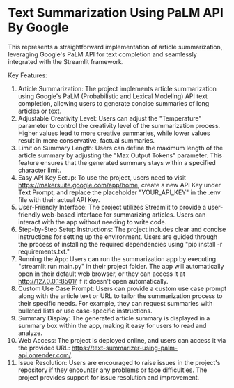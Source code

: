 # Text Summarization Using PaLM API By Google
This represents a straightforward implementation of article summarization, leveraging Google's PaLM API for text completion and seamlessly integrated with the Streamlit framework.

Key Features:

1. Article Summarization: The project implements article summarization using Google's PaLM (Probabilistic and Lexical Modeling) API text completion, allowing users to generate concise summaries of long articles or text.
2. Adjustable Creativity Level: Users can adjust the "Temperature" parameter to control the creativity level of the summarization process. Higher values lead to more creative summaries, while lower values result in more conservative, factual summaries.
3. Limit on Summary Length: Users can define the maximum length of the article summary by adjusting the "Max Output Tokens" parameter. This feature ensures that the generated summary stays within a specified character limit.
4. Easy API Key Setup: To use the project, users need to visit https://makersuite.google.com/app/home, create a new API Key under Text Prompt, and replace the placeholder "YOUR_API_KEY" in the .env file with their actual API Key.
5. User-Friendly Interface: The project utilizes Streamlit to provide a user-friendly web-based interface for summarizing articles. Users can interact with the app without needing to write code.
6. Step-by-Step Setup Instructions: The project includes clear and concise instructions for setting up the environment. Users are guided through the process of installing the required dependencies using "pip install -r requirements.txt."
7. Running the App: Users can run the summarization app by executing "streamlit run main.py" in their project folder. The app will automatically open in their default web browser, or they can access it at http://127.0.0.1:8501/ if it doesn't open automatically.
8. Custom Use Case Prompt: Users can provide a custom use case prompt along with the article text or URL to tailor the summarization process to their specific needs. For example, they can request summaries with bulleted lists or use case-specific instructions.
9. Summary Display: The generated article summary is displayed in a summary box within the app, making it easy for users to read and analyze.
10. Web Access: The project is deployed online, and users can access it via the provided URL: https://text-summarizer-using-palm-api.onrender.com/.
11. Issue Resolution: Users are encouraged to raise issues in the project's repository if they encounter any problems or face difficulties. The project provides support for issue resolution and improvement.
